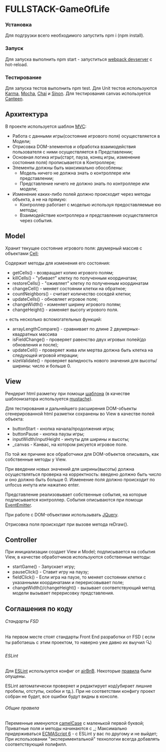 # FULLSTACK-GameOfLife

### Установка 
Для подгрузки всего необходимого запустить npm i (npm install).

### Запуск
Для запуска выполнить npm start - запуститься [webpack devserver](https://webpack.github.io/docs/webpack-dev-server.html) с hot-reload.

### Тестирование
Для запуска тестов выполнить npm test. 
Для Unit тестов используются [Karma](https://karma-runner.github.io/1.0/index.html), [Mocha](https://mochajs.org/), [Chai](http://chaijs.com/) и [Sinon](http://sinonjs.org/).
Для тестирования canvas используется [Canteen](https://github.com/platfora/Canteen).
## Архитектура

В проекте используется шаблон [MVC](https://ru.wikipedia.org/wiki/Model-View-Controller):
- Работа с данными игры(состояние игрового поля) осуществляется в Модели;
- Отрисовка DOM-элементов и обработка взаимодействия пользователя с ними осуществляется в Представлении;
- Основная логика игры(старт, пауза, конец игры, изменение состояния поля) прописывается в Контроллере;
- Элементы должны быть максимально обособлены:
  - Модель ничего не должна знать о контроллере или представлении;
  - Представление ничего не должно знать по контроллере или модели;
- Изменение каких-либо полей должно происходит через методы объекта, а не на прямую:
  - Контроллер работает с моделью используя предоставляемые ею методы;
  - Взаимодействие контроллера и представления осуществляется через события.

## Model
 Хранит текущее состояние игрового поля: двумерный массив с объектами [Cell](src/Model/Cell.js);
 
 Содержит методы для изменения его состояния:
 - getCells() - возвращает копию игрового полям;
 - killCells() - "убивает" клетку по полученным координатам;
 - restoreCells() - "оживляет" клетку по полученным координатам
 - changeCell() - меняет состоянии клетки на обратное;
 - countNeighbors() - считает количество соседей клетки;
 - updateCells() - обновляет игровое поле;
 - changeWidth() - изменяет ширину игрового полям;
 - changeHeight() - изменяет высоту игрового поля.
 
 \+ есть несколько вспомогательных функций:
 - arrayLengthCompare() - сравнивает по длине 2 двумерных-квадратных массива
 - isFieldChange() - проверяет равенство двух игровых полей(до обновления и после);
 - updateCell() - проверяет жива или мертва должна быть клетка на следующей игровой итерации;
 - sizeValidate() - проверяет валидность нового значения для высоты/ширины: число и больше 0.
 
 ## View
 
 Рендерит html разметку при помощи [шаблона](src/View/Template.js) (в качестве шаблонизатора используется [mustache](https://github.com/janl/mustache.js)).
 
 Для тестирования и дальнейшего расширения DOM-объекты сгенерированной html разметки сохранены во View в качестве полей объекта:
 - buttonStart - кнопка начала/продолжения игры;
 - buttonPause - кнопка паузы игры;
 - inputWidth/inputHeight - инпуты для ширины и высоты;
 - _canvas - Канвас, на котором рисуется игровое поле.
 
 По той же причине все обработчики для DOM-объектов описывать, как собственные методы у View.
 
 При введении новых значений для ширины(высоты) должна осуществляться проверка на корректность: введено должно быть число и оно должно быть больше 0. 
 Изменение поля должно происходит по unfocus инпута или нажатию enter. 
 
 Представление реализовывает собственные события, на которые подписывается контроллер. 
 События описываются при помощи [EventEmitter](src/View/EventEmitter.js).
 
 При работе с DOM-объектами использывать [JQuery](https://jquery.com/).
 
 Отрисовка поля происходит при вызове метода reDraw().
 
 ## Controller
 
 При инициализации создает View и Model; подписывается на события View, в качестве обработчиков используются собственные методы:
 
 - startGame() - Запускает игру;
 - pauseClick() - Ставит игру на паузу;
 - fieldClick() - Если игра на паузе, то меняет состоянии клетки с указанными координатами и перерисовывает поле;
 - changeWidth()/changeHeight() - вызывает соответствующий метод модели вызывает перерисовку представления.
 
 ## Соглашения по коду
 
 ###### Стандарты FSD
  На первом месте стоят стандарты Front End разработки от FSD ( если ты работаешь с этим проектом, то наверно уже давно их выучил :mag:)
 
 ###### ESLint
 Для [ESLint](http://eslint.org/) используется конфиг от [airBnB](https://www.npmjs.com/package/eslint-config-airbnb-base). 
 Некоторые [правила](.eslintrc) были опущены.
 
 ESLint автоматически проверяет и редактирует код(убирает лишние пробелы, отступы, скобки и тд.). При не соответствии конфигу проект собран не будет, все ошибки будут видны в консоле.
 
  ###### Общие правила
  Переменные именуются [camelCase](https://en.wikipedia.org/wiki/Camel_case) c маленькой первой буквой;
  Приватные поля и методы начинаются с _;
  Максимально придерживаться [ECMAScript 6](http://es6-features.org/#Constants) - с ESLint у вас по другому и не выйдет;
  При использовании "экспериментальной" технологии всегда добавлять соответствующий полифилл.
 
